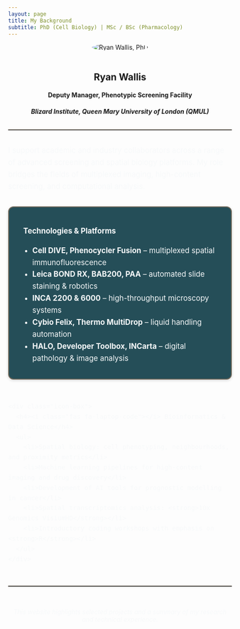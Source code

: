 ```yaml
---
layout: page
title: My Background
subtitle: PhD (Cell Biology) | MSc / BSc (Pharmacology)
---
```


<style>
  .profile-box {
    text-align: center;
    margin-bottom: 2rem;
  }

  .profile-box img {
    max-width: 200px;
    border-radius: 50%;
    margin-bottom: 1rem;
  }

  .icon-section {
    display: flex;
    flex-wrap: wrap;
    gap: 2rem;
    margin-top: 2rem;
  }

  .icon-box {
    flex: 1;
    min-width: 280px;
    border: 2px solid #6E6658;
    border-radius: 12px;
    padding: 1rem 1.5rem;
    background-color: #254E58;
    color: #f7f9fa;
    box-shadow: 0 2px 6px rgba(0, 0, 0, 0.15);
  }

  .icon-box h4 {
    margin-bottom: 1rem;
    color: #f7f9fa;
  }

  .icon-box i {
    color: #02b8de;
    margin-right: 0.5rem;
  }

  .bio-text {
    margin-top: 2rem;
    font-size: 1.05rem;
    line-height: 1.6;
    color: #f7f9fa;
  }

  .bottom-note {
    text-align: center;
    font-style: italic;
    color: #f7f9fa;
    margin-top: 3rem;
  }

  hr {
    margin: 2rem 0;
    border: none;
    border-top: 1px solid #6E6658;
  }
</style>

<div class="profile-box">
  <img src="https://RyanJWallis.github.io/assets/img/Ryan_2.jpg" alt="Ryan Wallis, PhD">
  <h2>Ryan Wallis</h2>
  <h4>Deputy Manager, Phenotypic Screening Facility</h4>
  <h5>Blizard Institute, Queen Mary University of London (QMUL)</h5>
</div>

<hr>

<div class="bio-text">
  <p>
    I support academic and industry collaborators across a range of advanced screening and spatial biology platforms. My role bridges the fields of multiplexed imaging, high-content screening, and computational analysis.
  </p>

  <div class="icon-section">
    <div class="icon-box">
      <h4><i class="fas fa-microscope"></i> Technologies & Platforms</h4>
      <ul>
        <li><strong>Cell DIVE, Phenocycler Fusion</strong> – multiplexed spatial immunofluorescence</li>
        <li><strong>Leica BOND RX, BAB200, PAA</strong> – automated slide staining & robotics</li>
        <li><strong>INCA 2200 & 6000</strong> – high-throughput microscopy systems</li>
        <li><strong>Cybio Felix, Thermo MultiDrop</strong> – liquid handling automation</li>
        <li><strong>HALO, Developer Toolbox, INCarta</strong> – digital pathology & image analysis</li>
      </ul>
    </div>

    <div class="icon-box">
      <h4><i class="fas fa-laptop-code"></i> Bioinformatics & Data Science</h4>
      <ul>
        <li>Spatial biology: cell phenotyping, neighbourhoods, and proximity metrics</li>
        <li>Machine learning pipelines for high-content imaging and drug discovery</li>
        <li>Development of AI tools for prognostic modelling in cancer</li>
        <li>Spatial transcriptomics analysis: <strong>10x Genomics VisiumHD</strong></li>
        <li>Introductory coding workshops with emphasis on <strong>R</strong></li>
      </ul>
    </div>
  </div>
</div>

<hr>

<p class="bottom-note">
  This website highlights selected projects and a summary of my research and technical experience.
</p>
